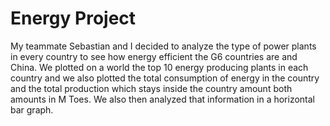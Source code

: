 # Energy Project
My teammate Sebastian and I decided to analyze the type of power plants in every country to see how energy efficient the G6 countries are and 
China. We plotted on a world the top 10 energy producing plants in each country and we also plotted the total consumption of energy in the country
and the total production which stays inside the country amount both amounts in M Toes. We also then analyzed that information in a horizontal
bar graph. 
